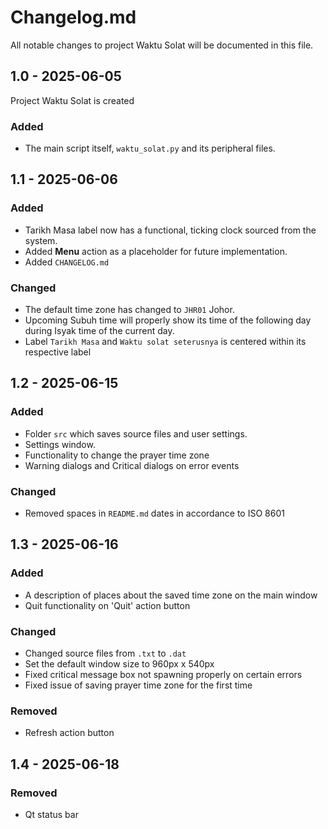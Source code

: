 # Changelog.md
All notable changes to project Waktu Solat will be documented in this file.
## 1.0 - 2025-06-05
Project Waktu Solat is created
### Added
- The main script itself, ```waktu_solat.py``` and its peripheral files.

## 1.1 - 2025-06-06
### Added
- Tarikh Masa label now has a functional, ticking clock sourced from the system.
- Added <b>Menu</b> action as a placeholder for future implementation.
- Added ```CHANGELOG.md```
### Changed
- The default time zone has changed to ```JHR01``` Johor.
- Upcoming Subuh time will properly show its time of the following day during Isyak time of the current day.
- Label ```Tarikh Masa``` and ```Waktu solat seterusnya``` is centered within its respective label

## 1.2 - 2025-06-15
### Added
- Folder `src` which saves source files and user settings.
- Settings window.
- Functionality to change the prayer time zone
- Warning dialogs and Critical dialogs on error events
### Changed
- Removed spaces in `README.md` dates in accordance to ISO 8601

## 1.3 - 2025-06-16
### Added 
- A description of places about the saved time zone on the main window
- Quit functionality on 'Quit' action button
### Changed
- Changed source files from ```.txt``` to ```.dat```
- Set the default window size to 960px x 540px
- Fixed critical message box not spawning properly on certain errors
- Fixed issue of saving prayer time zone for the first time 
### Removed
- Refresh action button 

## 1.4 - 2025-06-18
### Removed
- Qt status bar